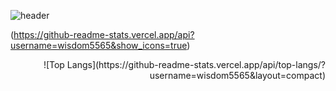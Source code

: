 ![header](https://capsule-render.vercel.app/api?type=cylinder&color=timeGradient&height=250&text=Hello!&desc=wisdom's&nbsp;Log&descSize=30&descAlignY=70&animation=fadeIn)


(https://github-readme-stats.vercel.app/api?username=wisdom5565&show_icons=true)
<div align="right">
![Top Langs](https://github-readme-stats.vercel.app/api/top-langs/?username=wisdom5565&layout=compact)
</div>
